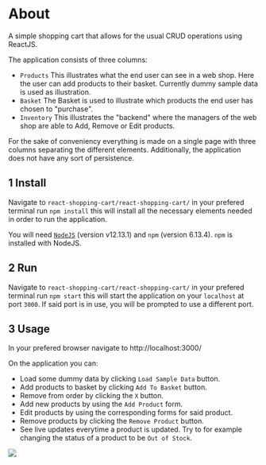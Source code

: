 # About
A simple shopping cart that allows for the usual CRUD operations using ReactJS. 

The application consists of three columns:
- `Products` This illustrates what the end user can see in a web shop. Here the user can add products to their basket. Currently dummy sample data is used as illustration. 
- `Basket` The Basket is used to illustrate which products the end user has chosen to "purchase".
- `Inventory` This illustrates the "backend" where the managers of the web shop are able to Add, Remove or Edit products. 

For the sake of conveniency everything is made on a single page with three columns separating the different elements. Additionally, the application does not have any sort of persistence. 

## 1 Install
Navigate to `react-shopping-cart/react-shopping-cart/` in your prefered terminal run `npm install` this will install all the necessary elements needed in order to run the application.

You will need [`NodeJS`](https://nodejs.org/en/download/) (version v12.13.1) and `npm` (version 6.13.4). `npm` is installed with NodeJS.

## 2 Run
Navigate to `react-shopping-cart/react-shopping-cart/` in your prefered terminal run `npm start` this will start the application on your `localhost` at port `3000`. If said port is in use, you will be prompted to use a different port.

## 3 Usage
In your prefered browser navigate to http://localhost:3000/ 

On the application you can:
- Load some dummy data by clicking `Load Sample Data` button.
- Add products to basket by clicking `Add To Basket` button.
- Remove from order by clicking the `X` button.
- Add new products by using the `Add Product` form.
- Edit products by using the corresponding forms for said product.
- Remove products by clicking the `Remove Product` button.
- See live updates everytime a product is updated. Try to for example changing the status of a product to be `Out of Stock`.

![](demoGif.gif)
